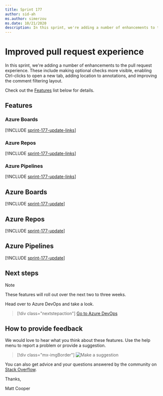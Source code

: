 ```yaml
---
title: Sprint 177
author: sid-ah
ms.author: simerzou
ms.date: 10/21/2020
description: In this sprint, we're adding a number of enhancements to the pull request experience. These include making optional checks more visible, enabling Ctrl-clicks to open a new tab, adding location to annotations, and improving the comment filtering layout. 
---
```


# Improved pull request experience

In this sprint, we're adding a number of enhancements to the pull request experience. These include making optional checks more visible, enabling Ctrl-clicks to open a new tab, adding location to annotations, and improving the comment filtering layout. 


Check out the [Features](#features) list below for details.

## Features

### Azure Boards

[!INCLUDE [sprint-177-update-links](includes/boards/sprint-177-update-links.md)]

### Azure Repos

[!INCLUDE [sprint-177-update-links](includes/repos/sprint-177-update-links.md)]

### Azure Pipelines

[!INCLUDE [sprint-177-update-links](includes/pipelines/sprint-177-update-links.md)]

## Azure Boards

[!INCLUDE [sprint-177-update](includes/boards/sprint-177-update.md)]

## Azure Repos

[!INCLUDE [sprint-177-update](includes/repos/sprint-177-update.md)]

## Azure Pipelines

[!INCLUDE [sprint-177-update](includes/pipelines/sprint-177-update.md)]


## Next steps

> [!NOTE]
> These features will roll out over the next two to three weeks.

Head over to Azure DevOps and take a look.

> [!div class="nextstepaction"] 
> [Go to Azure DevOps](https://go.microsoft.com/fwlink/?LinkId=307137&campaign=o~msft~docs~product-vsts~release-notes)

## How to provide feedback

We would love to hear what you think about these features. Use the help menu to report a problem or provide a suggestion.

> [!div class="mx-imgBorder"] 
> ![Make a suggestion](../media/make-a-suggestion.png)

You can also get advice and your questions answered by the community on [Stack Overflow](https://stackoverflow.com/questions/tagged/azure-devops).

Thanks,

Matt Cooper
  